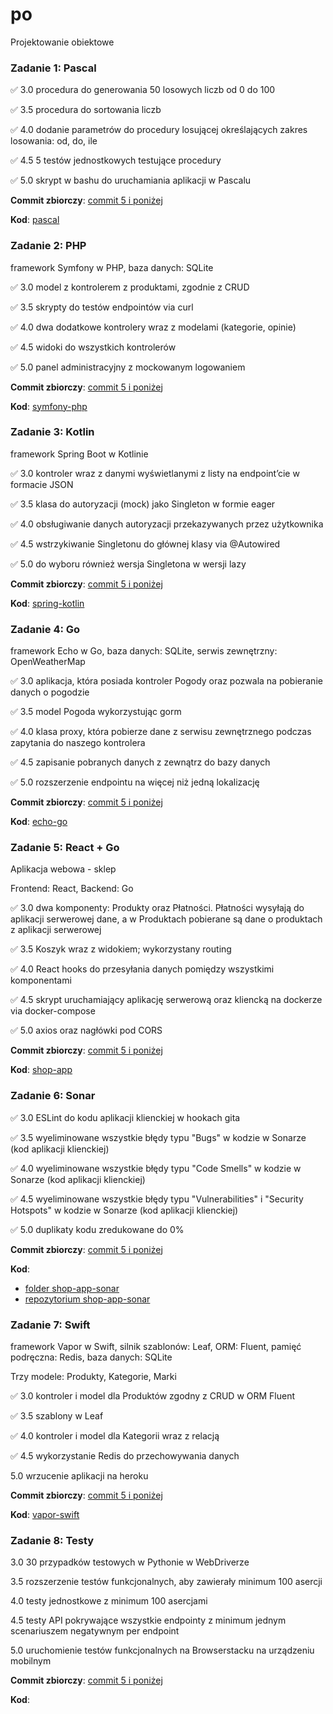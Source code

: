 # po
Projektowanie obiektowe

### Zadanie 1: Pascal

:white_check_mark: 3.0 procedura do generowania 50 losowych liczb od 0 do 100

:white_check_mark: 3.5 procedura do sortowania liczb

:white_check_mark: 4.0 dodanie parametrów do procedury losującej określających zakres losowania: od, do, ile

:white_check_mark: 4.5 5 testów jednostkowych testujące procedury

:white_check_mark: 5.0 skrypt w bashu do uruchamiania aplikacji w Pascalu

**Commit zbiorczy**: [commit 5 i poniżej](https://github.com/Elyrwag/po/commit/6f5a8c0c6bd311fd7a91456e36e021f1417ee1d7)

**Kod**: [pascal](https://github.com/Elyrwag/po/tree/main/pascal)


### Zadanie 2: PHP

framework Symfony w PHP, baza danych: SQLite

:white_check_mark: 3.0 model z kontrolerem z produktami, zgodnie z CRUD

:white_check_mark: 3.5 skrypty do testów endpointów via curl

:white_check_mark: 4.0 dwa dodatkowe kontrolery wraz z modelami (kategorie, opinie)

:white_check_mark: 4.5 widoki do wszystkich kontrolerów

:white_check_mark: 5.0 panel administracyjny z mockowanym logowaniem

**Commit zbiorczy**: [commit 5 i poniżej](https://github.com/Elyrwag/po/commit/7284992fd0e8076aec650afde55b473a3865562c)

**Kod**: [symfony-php](https://github.com/Elyrwag/po/tree/main/symfony-php)


### Zadanie 3: Kotlin

framework Spring Boot w Kotlinie

:white_check_mark: 3.0 kontroler wraz z danymi wyświetlanymi z listy na endpoint’cie w formacie JSON

:white_check_mark: 3.5 klasa do autoryzacji (mock) jako Singleton w formie eager

:white_check_mark: 4.0 obsługiwanie danych autoryzacji przekazywanych przez użytkownika

:white_check_mark: 4.5 wstrzykiwanie Singletonu do głównej klasy via @Autowired

:white_check_mark: 5.0 do wyboru również wersja Singletona w wersji lazy

**Commit zbiorczy**: [commit 5 i poniżej](https://github.com/Elyrwag/po/commit/c3ab1c1bfb263d9aa76deb0b705c8ffa1f579f5e)

**Kod**: [spring-kotlin](https://github.com/Elyrwag/po/tree/main/spring-kotlin)


### Zadanie 4: Go

framework Echo w Go, baza danych: SQLite, serwis zewnętrzny: OpenWeatherMap

:white_check_mark: 3.0 aplikacja, która posiada kontroler Pogody oraz pozwala na pobieranie danych o pogodzie

:white_check_mark: 3.5 model Pogoda wykorzystując gorm

:white_check_mark: 4.0 klasa proxy, która pobierze dane z serwisu zewnętrznego podczas zapytania do naszego kontrolera

:white_check_mark: 4.5 zapisanie pobranych danych z zewnątrz do bazy danych

:white_check_mark: 5.0 rozszerzenie endpointu na więcej niż jedną lokalizację

**Commit zbiorczy**: [commit 5 i poniżej](https://github.com/Elyrwag/po/commit/eb7edd66b22754a8490269e4d6b2dbe7c054f7e8)

**Kod**: [echo-go](https://github.com/Elyrwag/po/tree/main/echo-go)


### Zadanie 5: React + Go

Aplikacja webowa - sklep 

Frontend: React, Backend: Go

:white_check_mark: 3.0 dwa komponenty: Produkty oraz Płatności. Płatności wysyłają do aplikacji serwerowej dane, a w Produktach pobierane są dane o produktach z aplikacji serwerowej

:white_check_mark: 3.5 Koszyk wraz z widokiem; wykorzystany routing

:white_check_mark: 4.0 React hooks do przesyłania danych pomiędzy wszystkimi komponentami

:white_check_mark: 4.5 skrypt uruchamiający aplikację serwerową oraz kliencką na dockerze via docker-compose

:white_check_mark: 5.0 axios oraz nagłówki pod CORS

**Commit zbiorczy**: [commit 5 i poniżej](https://github.com/Elyrwag/po/commit/9d0bc9941320c74efde4a529ffeb3a9eed0b1f1b)

**Kod**: [shop-app](https://github.com/Elyrwag/po/tree/main/shop-app)


### Zadanie 6: Sonar

:white_check_mark: 3.0 ESLint do kodu aplikacji klienckiej w hookach gita

:white_check_mark: 3.5 wyeliminowane wszystkie błędy typu "Bugs" w kodzie w Sonarze (kod aplikacji klienckiej)

:white_check_mark: 4.0 wyeliminowane wszystkie błędy typu "Code Smells" w kodzie w Sonarze (kod aplikacji klienckiej)

:white_check_mark: 4.5 wyeliminowane wszystkie błędy typu "Vulnerabilities" i "Security Hotspots" w kodzie w Sonarze (kod aplikacji klienckiej)

:white_check_mark: 5.0 duplikaty kodu zredukowane do 0%

**Commit zbiorczy**: [commit 5 i poniżej](https://github.com/Elyrwag/po/commit/50d2dc2e3e327aa311a0a8df19e31f1ad34029f5)

**Kod**: 
- [folder shop-app-sonar](https://github.com/Elyrwag/po/tree/main/shop-app-sonar)
- [repozytorium shop-app-sonar](https://github.com/Elyrwag/shop-app-sonar)


### Zadanie 7: Swift

framework Vapor w Swift, silnik szablonów: Leaf, ORM: Fluent, pamięć podręczna: Redis, baza danych: SQLite

Trzy modele: Produkty, Kategorie, Marki

:white_check_mark: 3.0 kontroler i model dla Produktów zgodny z CRUD w ORM Fluent

:white_check_mark: 3.5 szablony w Leaf

:white_check_mark: 4.0 kontroler i model dla Kategorii wraz z relacją

:white_check_mark: 4.5 wykorzystanie Redis do przechowywania danych

5.0 wrzucenie aplikacji na heroku

**Commit zbiorczy**: [commit 5 i poniżej](https://github.com/Elyrwag/po/commit/b9ac4409dc5de6ad3c97541dc511bded3126658d)

**Kod**: [vapor-swift](https://github.com/Elyrwag/po/tree/main/vapor-swift)


### Zadanie 8: Testy

3.0 30 przypadków testowych w Pythonie w WebDriverze

3.5 rozszerzenie testów funkcjonalnych, aby zawierały minimum 100 asercji

4.0 testy jednostkowe z minimum 100 asercjami

4.5 testy API pokrywające wszystkie endpointy z minimum jednym scenariuszem negatywnym per endpoint

5.0 uruchomienie testów funkcjonalnych na Browserstacku na urządzeniu mobilnym

**Commit zbiorczy**: [commit 5 i poniżej](https://github.com/Elyrwag/po/commit/)

**Kod**: [](https://github.com/Elyrwag/po/tree/main/)

